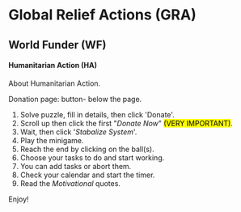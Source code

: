 <h1>Global Relief Actions (GRA) </h1> <h2>World Funder (WF) </h2> <h4> Humanitarian Action (HA)</h4>
<p>About Humanitarian Action. </p>
<p> Donation page: button- below the page.</p>
<p><ol>
  <li>Solve puzzle, fill in details, then click 'Donate'.</li>
  <li>Scroll up then click the first "<i>Donate Now</i>" <mark>(VERY IMPORTANT)</mark>.</li>
<li>Wait, then click '<i>Stabalize System</i>'.</li>
<li>Play the minigame.</li>
<li>Reach the end by clicking on the ball(s).</li>
<li>Choose your tasks to do and start working.</li>
<li>You can add tasks or abort them. </li>
<li>Check your calendar and start the timer.</li>
<li>Read the <i> Motivational </i> quotes.</li>
</ol>
</p>
<p>Enjoy!</p>

